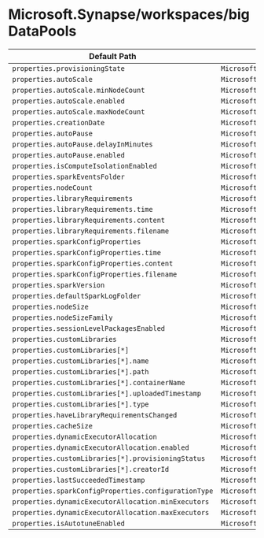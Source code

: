 # Microsoft.Synapse/workspaces/bigDataPools

| Default Path | Alias |
|---|---|
| `properties.provisioningState` | `Microsoft.Synapse/workspaces/bigDataPools/provisioningState` |
| `properties.autoScale` | `Microsoft.Synapse/workspaces/bigDataPools/autoScale` |
| `properties.autoScale.minNodeCount` | `Microsoft.Synapse/workspaces/bigDataPools/autoScale.minNodeCount` |
| `properties.autoScale.enabled` | `Microsoft.Synapse/workspaces/bigDataPools/autoScale.enabled` |
| `properties.autoScale.maxNodeCount` | `Microsoft.Synapse/workspaces/bigDataPools/autoScale.maxNodeCount` |
| `properties.creationDate` | `Microsoft.Synapse/workspaces/bigDataPools/creationDate` |
| `properties.autoPause` | `Microsoft.Synapse/workspaces/bigDataPools/autoPause` |
| `properties.autoPause.delayInMinutes` | `Microsoft.Synapse/workspaces/bigDataPools/autoPause.delayInMinutes` |
| `properties.autoPause.enabled` | `Microsoft.Synapse/workspaces/bigDataPools/autoPause.enabled` |
| `properties.isComputeIsolationEnabled` | `Microsoft.Synapse/workspaces/bigDataPools/isComputeIsolationEnabled` |
| `properties.sparkEventsFolder` | `Microsoft.Synapse/workspaces/bigDataPools/sparkEventsFolder` |
| `properties.nodeCount` | `Microsoft.Synapse/workspaces/bigDataPools/nodeCount` |
| `properties.libraryRequirements` | `Microsoft.Synapse/workspaces/bigDataPools/libraryRequirements` |
| `properties.libraryRequirements.time` | `Microsoft.Synapse/workspaces/bigDataPools/libraryRequirements.time` |
| `properties.libraryRequirements.content` | `Microsoft.Synapse/workspaces/bigDataPools/libraryRequirements.content` |
| `properties.libraryRequirements.filename` | `Microsoft.Synapse/workspaces/bigDataPools/libraryRequirements.filename` |
| `properties.sparkConfigProperties` | `Microsoft.Synapse/workspaces/bigDataPools/sparkConfigProperties` |
| `properties.sparkConfigProperties.time` | `Microsoft.Synapse/workspaces/bigDataPools/sparkConfigProperties.time` |
| `properties.sparkConfigProperties.content` | `Microsoft.Synapse/workspaces/bigDataPools/sparkConfigProperties.content` |
| `properties.sparkConfigProperties.filename` | `Microsoft.Synapse/workspaces/bigDataPools/sparkConfigProperties.filename` |
| `properties.sparkVersion` | `Microsoft.Synapse/workspaces/bigDataPools/sparkVersion` |
| `properties.defaultSparkLogFolder` | `Microsoft.Synapse/workspaces/bigDataPools/defaultSparkLogFolder` |
| `properties.nodeSize` | `Microsoft.Synapse/workspaces/bigDataPools/nodeSize` |
| `properties.nodeSizeFamily` | `Microsoft.Synapse/workspaces/bigDataPools/nodeSizeFamily` |
| `properties.sessionLevelPackagesEnabled` | `Microsoft.Synapse/workspaces/bigDataPools/sessionLevelPackagesEnabled` |
| `properties.customLibraries` | `Microsoft.Synapse/workspaces/bigDataPools/customLibraries` |
| `properties.customLibraries[*]` | `Microsoft.Synapse/workspaces/bigDataPools/customLibraries[*]` |
| `properties.customLibraries[*].name` | `Microsoft.Synapse/workspaces/bigDataPools/customLibraries[*].name` |
| `properties.customLibraries[*].path` | `Microsoft.Synapse/workspaces/bigDataPools/customLibraries[*].path` |
| `properties.customLibraries[*].containerName` | `Microsoft.Synapse/workspaces/bigDataPools/customLibraries[*].containerName` |
| `properties.customLibraries[*].uploadedTimestamp` | `Microsoft.Synapse/workspaces/bigDataPools/customLibraries[*].uploadedTimestamp` |
| `properties.customLibraries[*].type` | `Microsoft.Synapse/workspaces/bigDataPools/customLibraries[*].type` |
| `properties.haveLibraryRequirementsChanged` | `Microsoft.Synapse/workspaces/bigDataPools/haveLibraryRequirementsChanged` |
| `properties.cacheSize` | `Microsoft.Synapse/workspaces/bigDataPools/cacheSize` |
| `properties.dynamicExecutorAllocation` | `Microsoft.Synapse/workspaces/bigDataPools/dynamicExecutorAllocation` |
| `properties.dynamicExecutorAllocation.enabled` | `Microsoft.Synapse/workspaces/bigDataPools/dynamicExecutorAllocation.enabled` |
| `properties.customLibraries[*].provisioningStatus` | `Microsoft.Synapse/workspaces/bigDataPools/customLibraries[*].provisioningStatus` |
| `properties.customLibraries[*].creatorId` | `Microsoft.Synapse/workspaces/bigDataPools/customLibraries[*].creatorId` |
| `properties.lastSucceededTimestamp` | `Microsoft.Synapse/workspaces/bigDataPools/lastSucceededTimestamp` |
| `properties.sparkConfigProperties.configurationType` | `Microsoft.Synapse/workspaces/bigDataPools/sparkConfigProperties.configurationType` |
| `properties.dynamicExecutorAllocation.minExecutors` | `Microsoft.Synapse/workspaces/bigDataPools/dynamicExecutorAllocation.minExecutors` |
| `properties.dynamicExecutorAllocation.maxExecutors` | `Microsoft.Synapse/workspaces/bigDataPools/dynamicExecutorAllocation.maxExecutors` |
| `properties.isAutotuneEnabled` | `Microsoft.Synapse/workspaces/bigDataPools/isAutotuneEnabled` |

